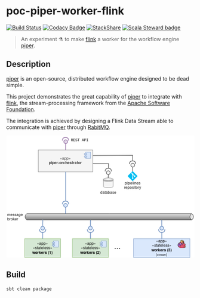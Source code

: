 poc-piper-worker-flink
======================
[![Build Status](https://circleci.com/gh/ccamel/poc-piper-worker-flink.svg?style=shield)](https://circleci.com/gh/ccamel/poc-piper-worker-flink)
[![Codacy Badge](https://api.codacy.com/project/badge/Grade/653e27dc026745299c50343bc2b1c3bc)](https://app.codacy.com/app/ccamel/poc-piper-worker-flink?utm_source=github.com&utm_medium=referral&utm_content=ccamel/poc-piper-worker-flink&utm_campaign=Badge_Grade_Dashboard) [![StackShare](https://img.shields.io/badge/tech-stack-0690fa.svg?style=flat)](https://stackshare.io/ccamel/poc-piper-worker-flink)
[![Scala Steward badge](https://img.shields.io/badge/Scala_Steward-helping-brightgreen.svg?style=flat&logo=data:image/png;base64,iVBORw0KGgoAAAANSUhEUgAAAA4AAAAQCAMAAAARSr4IAAAAVFBMVEUAAACHjojlOy5NWlrKzcYRKjGFjIbp293YycuLa3pYY2LSqql4f3pCUFTgSjNodYRmcXUsPD/NTTbjRS+2jomhgnzNc223cGvZS0HaSD0XLjbaSjElhIr+AAAAAXRSTlMAQObYZgAAAHlJREFUCNdNyosOwyAIhWHAQS1Vt7a77/3fcxxdmv0xwmckutAR1nkm4ggbyEcg/wWmlGLDAA3oL50xi6fk5ffZ3E2E3QfZDCcCN2YtbEWZt+Drc6u6rlqv7Uk0LdKqqr5rk2UCRXOk0vmQKGfc94nOJyQjouF9H/wCc9gECEYfONoAAAAASUVORK5CYII=)](https://scala-steward.org)

> An experiment :alembic: to make [flink] a worker for the workflow engine [piper].
 
## Description

[piper] is an open-source, distributed workflow engine designed to be dead simple.

This project demonstrates the great capability of [piper] to integrate with [flink], the stream-processing framework from the [Apache Software Foundation](https://en.wikipedia.org/wiki/Apache_Software_Foundation).

The integration is achieved by designing a Flink Data Stream able to communicate with [piper] through [RabitMQ](https://www.rabbitmq.com/).

![piper-flink-overview](doc/piper-flink-overview.png)

## Build

```sh
sbt clean package
```

[flink]: https://flink.apache.org/
[piper]: https://github.com/creactiviti/piper

[Chris Camel]: https://github.com/ccamel
[MIT]: https://tldrlegal.com/license/mit-license

